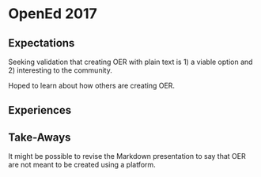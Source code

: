 # OpenEd 2017

## Expectations

Seeking validation that creating OER with plain text is 1) a viable option and 2) interesting to the community.

Hoped to learn about how others are creating OER.

## Experiences

## Take-Aways

It might be possible to revise the Markdown presentation to say that OER are not meant to be created using a platform. 
